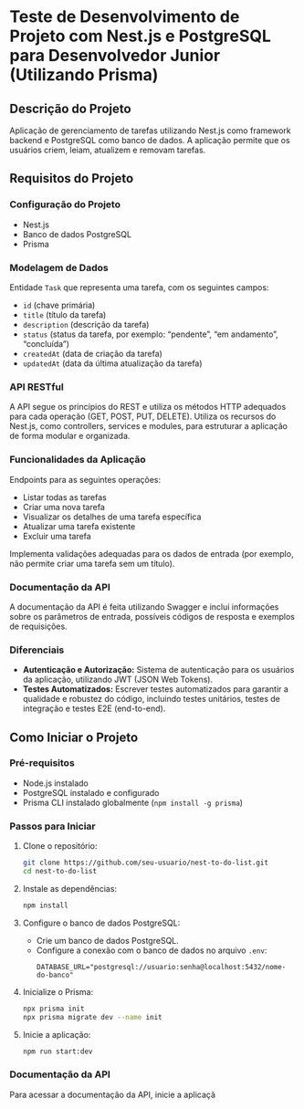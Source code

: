 # Teste de Desenvolvimento de Projeto com Nest.js e PostgreSQL para Desenvolvedor Junior (Utilizando Prisma)

## Descrição do Projeto

Aplicação de gerenciamento de tarefas utilizando Nest.js como framework backend e PostgreSQL como banco de dados. A aplicação permite que os usuários criem, leiam, atualizem e removam tarefas.

## Requisitos do Projeto

### Configuração do Projeto

- Nest.js
- Banco de dados PostgreSQL
- Prisma

### Modelagem de Dados

Entidade `Task` que representa uma tarefa, com os seguintes campos:
- `id` (chave primária)
- `title` (título da tarefa)
- `description` (descrição da tarefa)
- `status` (status da tarefa, por exemplo: “pendente”, “em andamento”, “concluída”)
- `createdAt` (data de criação da tarefa)
- `updatedAt` (data da última atualização da tarefa)

### API RESTful

A API segue os princípios do REST e utiliza os métodos HTTP adequados para cada operação (GET, POST, PUT, DELETE). Utiliza os recursos do Nest.js, como controllers, services e modules, para estruturar a aplicação de forma modular e organizada.

### Funcionalidades da Aplicação

Endpoints para as seguintes operações:
- Listar todas as tarefas
- Criar uma nova tarefa
- Visualizar os detalhes de uma tarefa específica
- Atualizar uma tarefa existente
- Excluir uma tarefa

Implementa validações adequadas para os dados de entrada (por exemplo, não permite criar uma tarefa sem um título).

### Documentação da API

A documentação da API é feita utilizando Swagger e inclui informações sobre os parâmetros de entrada, possíveis códigos de resposta e exemplos de requisições.

### Diferenciais

- **Autenticação e Autorização:** Sistema de autenticação para os usuários da aplicação, utilizando JWT (JSON Web Tokens).
- **Testes Automatizados:** Escrever testes automatizados para garantir a qualidade e robustez do código, incluindo testes unitários, testes de integração e testes E2E (end-to-end).

## Como Iniciar o Projeto

### Pré-requisitos

- Node.js instalado
- PostgreSQL instalado e configurado
- Prisma CLI instalado globalmente (`npm install -g prisma`)

### Passos para Iniciar

1. Clone o repositório:
    ```bash
    git clone https://github.com/seu-usuario/nest-to-do-list.git
    cd nest-to-do-list
    ```

2. Instale as dependências:
    ```bash
    npm install
    ```

3. Configure o banco de dados PostgreSQL:
    - Crie um banco de dados PostgreSQL.
    - Configure a conexão com o banco de dados no arquivo `.env`:
      ```env
      DATABASE_URL="postgresql://usuario:senha@localhost:5432/nome-do-banco"
      ```

4. Inicialize o Prisma:
    ```bash
    npx prisma init
    npx prisma migrate dev --name init
    ```

5. Inicie a aplicação:
    ```bash
    npm run start:dev
    ```

### Documentação da API

Para acessar a documentação da API, inicie a aplicaçã

